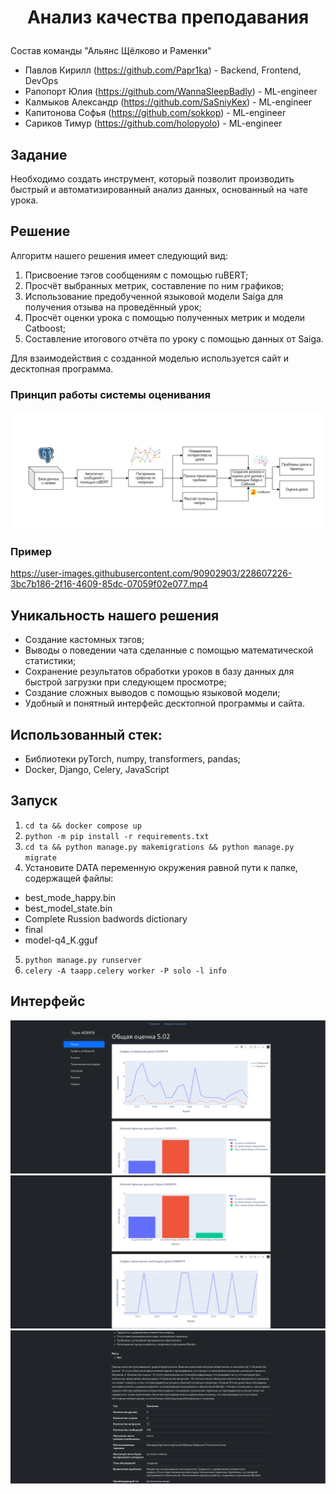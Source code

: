# <p align="center"> Анализ качества преподавания </p>

Состав команды "Альянс Щёлково и Раменки"   
*   Павлов Кирилл (https://github.com/Papr1ka) - Backend, Frontend, DevOps     
*   Рапопорт Юлия (https://github.com/WannaSleepBadly) - ML-engineer 
*   Калмыков Александр (https://github.com/SaSniyKex) - ML-engineer 
*   Капитонова Софья (https://github.com/sokkop) - ML-engineer 
*   Сариков Тимур (https://github.com/holopyolo) - ML-engineer 

## Задание

Необходимо создать инструмент, который позволит производить быстрый и автоматизированный
анализ данных, основанный на чате урока.

## Решение

Алгоритм нашего решения имеет следующий вид:
1. Присвоение тэгов сообщениям с помощью ruBERT;
2. Просчёт выбранных метрик, составление по ним графиков;
3. Использование предобученной языковой модели Saiga для получения отзыва на проведённый урок;
4. Просчёт оценки урока с помощью полученных метрик и модели Catboost;
5. Составление итогового отчёта по уроку с помощью данных от Saiga.

Для взаимодействия с созданной моделью используется сайт и десктопная программа.

### Принцип работы системы оценивания

![Принцип работы системы оценивания](./img1.jpg)

### Пример

https://user-images.githubusercontent.com/90902903/228607226-3bc7b186-2f16-4609-85dc-07059f02e077.mp4


## Уникальность нашего решения

- Создание кастомных тэгов;
- Выводы о поведении чата сделанные с помощью математической статистики;
- Сохранение результатов обработки уроков в базу данных для быстрой загрузки при следующем просмотре;
- Создание сложных выводов с помощью языковой модели;
- Удобный и понятный интерфейс десктопной программы и сайта.

## Использованный стек:
- Библиотеки pyTorch, numpy, transformers,  pandas;
- Docker, Django, Celery, JavaScript

## Запуск

1. `cd ta && docker compose up`
2. `python -m pip install -r requirements.txt`
3. `cd ta && python manage.py makemigrations && python manage.py migrate`
4. Установите DATA переменную окружения равной пути к папке, содержащей файлы:
- best_mode_happy.bin
- best_model_state.bin
- Complete Russion badwords dictionary
- final
- model-q4_K.gguf
5. `python manage.py runserver`
6. `celery -A taapp.celery worker -P solo -l info`

## Интерфейс

![Интерфейс 1](./image.png)
![Интерфейс 2](image-2.png)
![Интерфейс 3](image-1.png)

